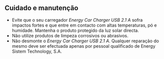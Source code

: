 ## Cuidado e manutenção

- Evite que o seu carregador *Energy Car Charger USB 2.1 A* sofra impactos fortes e que entre em contacto com altas temperaturas, pó e humidade. Mantenha o produto protegido da luz solar directa.
- Não utilize produtos de limpeza corrosivos ou abrasivos.
- Não desmonte o *Energy Car Charger USB 2.1 A*. Qualquer reparação do mesmo deve ser efectuada apenas por pessoal qualificado de Energy Sistem Technology, S.A.


